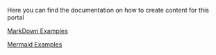 Here you can find the documentation on how to create content for this portal

[MarkDown Examples](/cms/markdown)

[Mermaid Examples](/cms/mermaid)